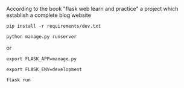 According to the book "flask web learn and practice"
a project which establish a complete blog website

```
pip install -r requirements/dev.txt

python manage.py runserver
```

or

```
export FLASK_APP=manage.py

export FLASK_ENV=development

flask run
```



